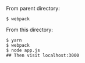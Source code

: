From parent directory:

```
$ webpack
```

From this directory:

```
$ yarn
$ webpack
$ node app.js
## Then visit localhost:3000
```
